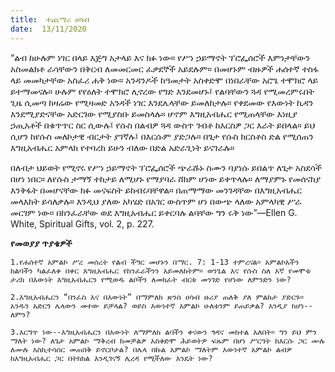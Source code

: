 ```yaml
---
title:  ተጨማሪ ሀሳብ
date:  13/11/2020
---
```


“ልብ ከሁሉም ነገር በላይ እጅግ አታላይ እና ክፉ ነው። የሥነ ኃይማኖት ፕሮፌሰሮች እምነታቸውን አስመልክቶ ራሳቸውን በቅርብ ለመመርመር ፈቃደኞች አይደሉም። በመሆኑም ብዙዎች ሐሰተኛ ተስፋ ላይ መመካታቸው አስፈሪ ሐቅ ነው። አንዳንዶች ከዓመታት አስቀድሞ በነበራቸው አሮጌ ተሞክሮ ላይ ይተማመናሉ። ሁሉም የየዕለት ተሞክሮ ሊኖረው የግድ እንደመሆኑ፤ የልባቸውን ጓዳ የሚመረምሩበት ጊዜ ሲመጣ ከዛሬው የሚዛመድ አንዳች ነገር እንደሌላቸው ይመለከታሉ። የቀደመው የእውነት ኪዳን እንደሚያድናቸው አድርገው የሚያስቡ ይመስላሉ። ሆኖም እግዚአብሔር የሚጠላቸው እነዚያ ኃጢአቶች በቁጥጥር ስር ሲውሉ፤ የሱስ በልብዎ ጓዳ ውስጥ ገብቶ ከእርስዎ ጋር እራት ይበላል። ይህ ሲሆን ከየሱስ መለኮታዊ ብርታት ያገኛሉ፤ በእርሱም ያድጋሉ። በጌታ የሱስ ክርስቶስ ድል የሚሰጠን እግዚአብሔር አምላክ የተባረከ ይሁን ብለው በድል አድራጊነት ይናገራሉ።

በለብታ ህይወት የሚኖሩ የሥነ ኃይማኖት ፕሮፌሰሮች ጭራሹኑ ስሙን ባያነሱ ይበልጥ ለጌታ አስደሳች በሆነ ነበር። ለየሱስ ታማኝ ተከታይ ለሚሆኑ የማያባራ ሸክም ሆነው ይቀጥላሉ። ለማያምኑ የመሰናከያ እንቅፋት በመሆናቸው ክፉ መናፍስት ይከብሩባቸዋል። በጠማማው መንገዳቸው በእግዚአብሔር መላእክት ይሳለቃሉ። እንዲህ ያለው አካሄድ በአገር ውስጥም ሆነ በውጭ ላለው አምላካዊ ሥራ መርገም ነው። በከንፈራቸው ወደ እግዚአብሔር ይቀርባሉ ልባቸው ግን ሩቅ ነው”—Ellen G. White, Spiritual Gifts, vol. 2, p. 227.

**የመወያያ ጥያቄዎች**

`1.የሐሰተኛ አምልኮ ሥረ መሰረት የልብ ችግር መሆኑን በማር. 7: 1-13 ተምረናል። አምልኮአችን ከልባችን ካልፈለቀ በቀር እግዚአብሔር የከንፈራችንን አይመለከትም። ወንጌል እና የሱስ ስለ እኛ የመሞቱ ታሪክ በእውነት እግዚአብሔርን የሚወዱ ልቦችን ለመክፈት ብርቱ መንገድ የሆነው ለምንድን ነው?`

`2.እግዚአብሔርን “በንፈስ እና በእውነት” በማምለክ ጽንሰ ሀሳብ ዙሪያ ጠለቅ ያለ ምልከታ ያድርጉ። አንዱን አድርጎ ሌላውን መተው ይቻላል? ወይስ እውነተኛ አምልኮ ሁለቱንም ይጠይቃል? እንዲያ ከሆነ--ለምን?`

`3.እርግጥ ነው--እግዚአብሔርን በእውነት ለማምለክ ልባችን ቀናውን ጎዳና መከተል አለበት። ግን ይህ ምን ማለት ነው? ለጌታ አምልኮ ማቅረብ ከመቻልዎ አስቀድሞ ሕይወትዎ ፍጹም በሆነ ሥርዓት ከእርሱ ጋር ሙሉ ለሙሉ እስኪተሳሰር መጠበቅ ይኖርቦታል? በሌላ በኩል አምልኮ ማለትም እውነተኛ አምልኮ ልብዎ ከእግዚአብሔር ጋር በትክክል እንዲገናኝ ሊረዳ የሚችለው እንዴት ነው?`